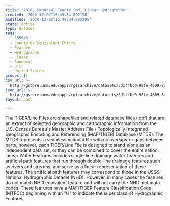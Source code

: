 ```yaml
---
title: '2010, Sandoval County, NM, Linear Hydrography'
created: '2020-12-02T16:49:34.892198'
modified: '2020-12-02T16:49:34.892205'
state: active
type: dataset
tags:
  - '35043'
  - County Or Equivalent Entity
  - Feature
  - Hydrography
  - Linear
  - Sandoval
  - U.s.
  - United States
groups: []
csv_url: >-
  http://gstore.unm.edu/apps/rgisarchive/datasets/3d1ffbc0-98fe-4609-8df5-16417ba59eee/tl_2010_35043_linearwater.derived.csv
json_url: >-
  http://gstore.unm.edu/apps/rgisarchive/datasets/3d1ffbc0-98fe-4609-8df5-16417ba59eee/tl_2010_35043_linearwater.derived.json
layout: post

---
```

The TIGER/Line Files are shapefiles and related database files (.dbf) that are an extract of selected geographic and cartographic information from the U.S. Census Bureau's Master Address File / Topologically Integrated Geographic Encoding and Referencing (MAF/TIGER) Database (MTDB).  The MTDB represents a seamless national file with no overlaps or gaps between parts, however, each TIGER/Line File is designed to stand alone as an independent data set, or they can be combined to cover the entire nation.  Linear Water Features includes single-line drainage water features and artificial path features that run through double-line drainage features such as rivers and streams, and serve as a linear representation of these features.  The artificial path features may correspond to those in the USGS National Hydrographic Dataset (NHD).  However, in many cases the features do not match NHD equivalent feature and will not carry the NHD metadata codes.  These features have a MAF/TIGER Feature Classification Code (MTFCC) beginning with an "H" to indicate the super class of Hydrographic Features.  

